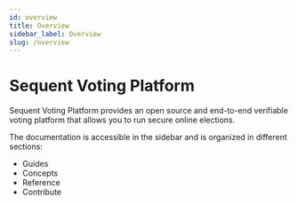 ```yaml
---
id: overview
title: Overview
sidebar_label: Overview
slug: /overview
---
```


# Sequent Voting Platform

Sequent Voting Platform provides an open source and end-to-end verifiable voting platform that allows you to run secure online elections.

The documentation is accessible in the sidebar and is organized in different sections:
- Guides
- Concepts
- Reference
- Contribute

